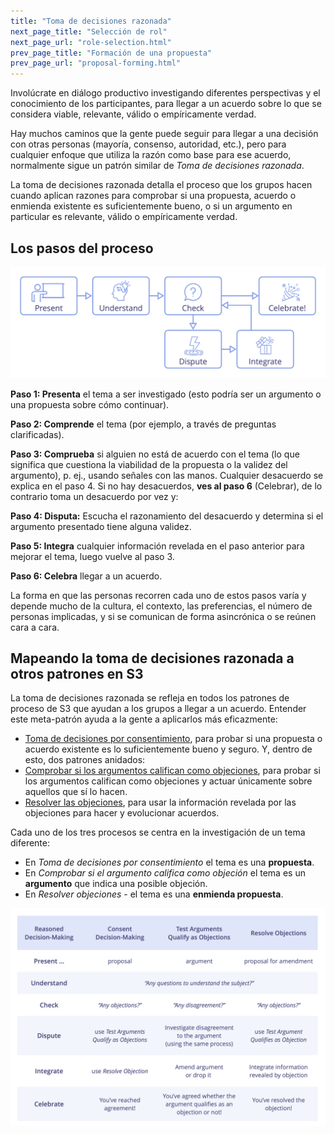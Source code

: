 ```yaml
---
title: "Toma de decisiones razonada"
next_page_title: "Selección de rol"
next_page_url: "role-selection.html"
prev_page_title: "Formación de una propuesta"
prev_page_url: "proposal-forming.html"
---
```



<div class="card summary"><div class="card-body">Involúcrate en diálogo productivo investigando diferentes perspectivas y el conocimiento de los participantes, para llegar a un acuerdo sobre lo que se considera viable, relevante, válido o empíricamente verdad.
</div></div>

Hay muchos caminos que la gente puede seguir para llegar a una decisión con otras personas (mayoría, consenso, autoridad, etc.), pero para cualquier enfoque que utiliza la razón como base para ese acuerdo, normalmente sigue un patrón similar de _Toma de decisiones razonada_.

La toma de decisiones razonada detalla el proceso que los grupos hacen cuando aplican razones para comprobar si una propuesta, acuerdo o enmienda existente es suficientemente bueno, o si un argumento en particular es relevante, válido o empíricamente verdad.


## Los pasos del proceso

![Toma de decisiones razonada](img/agreements/reasoned-decision-making.png)

**Paso 1: Presenta** el tema a ser investigado (esto podría ser un argumento o una propuesta sobre cómo continuar).

**Paso 2: Comprende** el tema (por ejemplo, a través de preguntas clarificadas).

**Paso 3: Comprueba** si alguien no está de acuerdo con el tema (lo que significa que cuestiona la viabilidad de la propuesta o la validez del argumento), p. ej., usando señales con las manos. Cualquier desacuerdo se explica en el paso 4. Si no hay desacuerdos, **ves al paso 6** (Celebrar), de lo contrario toma un desacuerdo por vez y:

**Paso 4: Disputa:** Escucha el razonamiento del desacuerdo y determina si el argumento presentado tiene alguna validez.

**Paso 5: Integra** cualquier información revelada en el paso anterior para mejorar el tema, luego vuelve al paso 3.

**Paso 6: Celebra** llegar a un acuerdo.


La forma en que las personas recorren cada uno de estos pasos varía y depende mucho de la cultura, el contexto, las preferencias, el número de personas implicadas, y si se comunican de forma asincrónica o se reúnen cara a cara.

## Mapeando la toma de decisiones razonada a otros patrones en S3

La toma de decisiones razonada se refleja en todos los patrones de proceso de S3 que ayudan a los grupos a llegar a un acuerdo. Entender este meta-patrón ayuda a la gente a aplicarlos más eficazmente:

-   [Toma de decisiones por consentimiento](consent-decision-making.html), para probar si una propuesta o acuerdo existente es lo suficientemente bueno y seguro. Y, dentro de esto, dos patrones anidados:
-   [Comprobar si los argumentos califican como objeciones](test-arguments-qualify-as-objections.html), para probar si los argumentos califican como objeciones y actuar únicamente sobre aquellos que sí lo hacen.
-   [Resolver las objeciones](resolve-objections.html), para usar la información revelada por las objeciones para hacer y evolucionar acuerdos.

Cada uno de los tres procesos se centra en la investigación de un tema diferente:

-    En _Toma de decisiones por consentimiento_ el tema es una **propuesta**.
-    En _Comprobar si el argumento califica como objeción_ el tema es un **argumento** que indica una posible objeción.
-    En _Resolver objeciones_ - el tema es una **enmienda propuesta**.

![Tabla: Mapear los pasos de TDR a los otros procesos de toma de decisiones de S3](img/agreements/reasoned-decision-making-table.png)

